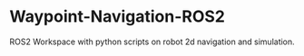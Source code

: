 # Waypoint-Navigation-ROS2

ROS2 Workspace with python scripts on robot 2d navigation and simulation. 
